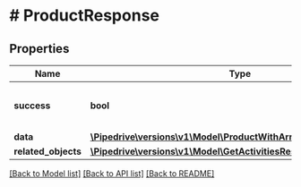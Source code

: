 # # ProductResponse

## Properties

Name | Type | Description | Notes
------------ | ------------- | ------------- | -------------
**success** | **bool** | If the response is successful or not |
**data** | [**\Pipedrive\versions\v1\Model\ProductWithArrayPrices**](ProductWithArrayPrices.md) |  |
**related_objects** | [**\Pipedrive\versions\v1\Model\GetActivitiesResponseRelatedObjects**](GetActivitiesResponseRelatedObjects.md) |  |

[[Back to Model list]](../README.md#documentation-for-models) [[Back to API list]](../README.md#documentation-for-api-endpoints) [[Back to README]](../README.md)
